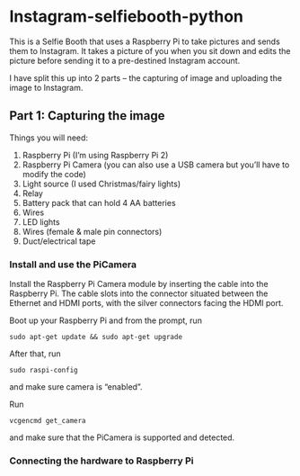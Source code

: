 # Instagram-selfiebooth-python
This is a Selfie Booth that uses a Raspberry Pi to take pictures and sends them to Instagram. It takes a picture of you when you sit down and edits the picture before sending it to a pre-destined Instagram account. 

I have split this up into 2 parts – the capturing of image and uploading the image to Instagram. 

## Part 1: Capturing the image
Things you will need: 
1.	Raspberry Pi (I’m using Raspberry Pi 2)
2.	Raspberry Pi Camera (you can also use a USB camera but you’ll have to modify the code)
3.	Light source (I used Christmas/fairy lights)
4.	Relay
5.	Battery pack that can hold 4 AA batteries
6.	Wires
7.	LED lights 
8.	Wires (female & male pin connectors)
9.	Duct/electrical tape

### Install and use the PiCamera
Install the Raspberry Pi Camera module by inserting the cable into the Raspberry Pi. The cable slots into the connector situated between the Ethernet and HDMI ports, with the silver connectors facing the HDMI port.

Boot up your Raspberry Pi and from the prompt, run 
```
sudo apt-get update && sudo apt-get upgrade
```

After that, run 
```
sudo raspi-config
```
and make sure camera is “enabled”. 

Run 
```
vcgencmd get_camera
```
and make sure that the PiCamera is supported and detected. 

### Connecting the hardware to Raspberry Pi
